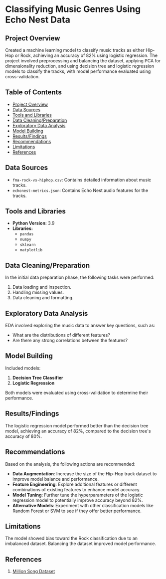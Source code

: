 # Classifying Music Genres Using Echo Nest Data

## Project Overview

Created a machine learning model to classify music tracks as either Hip-Hop or Rock, achieving an accuracy of 82% using logistic regression. The project involved preprocessing and balancing the dataset, applying PCA for dimensionality reduction, and using decision tree and logistic regression models to classify the tracks, with model performance evaluated using cross-validation.

## Table of Contents

- [Project Overview](#project-overview)
- [Data Sources](#data-sources)
- [Tools and Libraries](#tools-and-libraries)
- [Data Cleaning/Preparation](#data-cleaningpreparation)
- [Exploratory Data Analysis](#exploratory-data-analysis)
- [Model Building](#model-building)
- [Results/Findings](#resultsfindings)
- [Recommendations](#recommendations)
- [Limitations](#limitations)
- [References](#references)

## Data Sources

- `fma-rock-vs-hiphop.csv`: Contains detailed information about music tracks.
- `echonest-metrics.json`: Contains Echo Nest audio features for the tracks.

## Tools and Libraries

- **Python Version:** 3.9
- **Libraries:** 
  - `pandas`
  - `numpy`
  - `sklearn`
  - `matplotlib`

## Data Cleaning/Preparation

In the initial data preparation phase, the following tasks were performed:
1. Data loading and inspection.
2. Handling missing values.
3. Data cleaning and formatting.

## Exploratory Data Analysis

EDA involved exploring the music data to answer key questions, such as:
- What are the distributions of different features?
- Are there any strong correlations between the features?

## Model Building

Included models:
1. **Decision Tree Classifier**
2. **Logistic Regression**

Both models were evaluated using cross-validation to determine their performance.

## Results/Findings

The logistic regression model performed better than the decision tree model, achieving an accuracy of 82%, compared to the decision tree's accuracy of 80%.

## Recommendations

Based on the analysis, the following actions are recommended:
- **Data Augmentation**: Increase the size of the Hip-Hop track dataset to improve model balance and performance.
- **Feature Engineering**: Explore additional features or different combinations of existing features to enhance model accuracy.
- **Model Tuning**: Further tune the hyperparameters of the logistic regression model to potentially improve accuracy beyond 82%.
- **Alternative Models**: Experiment with other classification models like Random Forest or SVM to see if they offer better performance.

## Limitations

The model showed bias toward the Rock classification due to an imbalanced dataset. Balancing the dataset improved model performance.

## References

1. [Million Song Dataset](http://millionsongdataset.com/)
